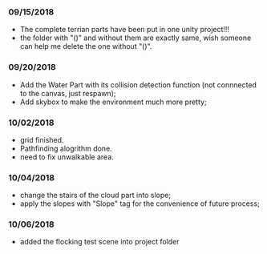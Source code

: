 ### 09/15/2018
- The complete terrian parts have been put in one unity project!!!
- the folder with "()" and without them are exactly same, wish someone can help me delete the one without "()".

### 09/20/2018
- Add the Water Part with its collision detection function (not connnected to the canvas, just respawn);
- Add skybox to make the environment much more pretty;

### 10/02/2018
- grid finished.
- Pathfinding alogrithm done.
- need to fix unwalkable area.

### 10/04/2018
- change the stairs of the cloud part into slope;
- apply the slopes with "Slope" tag for the convenience of future process;

### 10/06/2018
- added the flocking test scene into project folder

